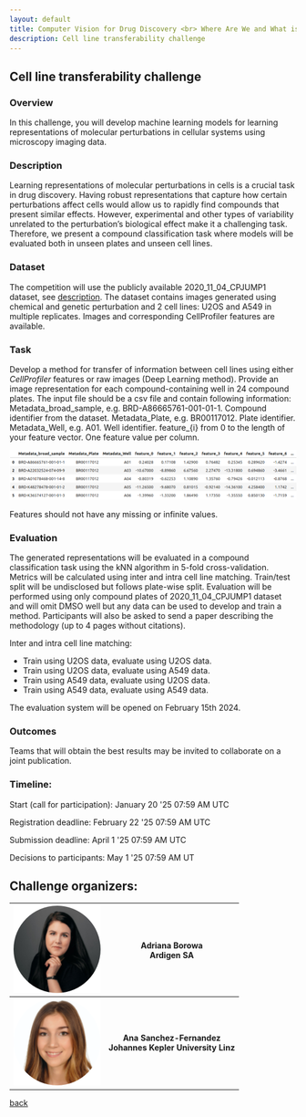 ```yaml
---
layout: default
title: Computer Vision for Drug Discovery <br> Where Are We and What is Beyond?
description: Cell line transferability challenge 
---
```


## Cell line transferability challenge 

### Overview

In this challenge, you will develop machine learning models for learning representations of molecular perturbations in cellular systems using microscopy imaging data.

### Description

Learning representations of molecular perturbations in cells is a crucial task in drug discovery. Having robust representations that capture how certain perturbations affect cells would allow us to rapidly find compounds that present similar effects. However, experimental and other types of variability unrelated to the perturbation’s biological effect make it a challenging task. Therefore, we present a compound classification task where models will be evaluated both in unseen plates and unseen cell lines. 

### Dataset

The competition will use the publicly available 2020_11_04_CPJUMP1 dataset, see [description](https://github.com/jump-cellpainting/2024_Chandrasekaran_NatureMethods). The dataset contains images generated using chemical and genetic perturbation and 2 cell lines: U2OS and A549 in multiple replicates. Images and corresponding CellProfiler features are available. 

### Task

Develop a method for transfer of information between cell lines using either *CellProfiler* features or raw images (Deep Learning method). Provide an image representation for each compound-containing well in 24 compound plates. The input file should be a csv file and contain following information:
Metadata_broad_sample, e.g. BRD-A86665761-001-01-1. Compound identifier from the dataset.
Metadata_Plate, e.g. BR00117012. Plate identifier.
Metadata_Well, e.g. A01. Well identifier.
feature_{i} from 0 to the length of your feature vector. One feature value per column.

![challenge_img1](./challenge_img1.png)

Features should not have any missing or infinite values. 

### Evaluation

The generated representations will be evaluated in a compound classification task using the kNN algorithm in 5-fold cross-validation. Metrics will be calculated using inter and intra cell line matching. Train/test split will be undisclosed but follows plate-wise split. Evaluation will be performed using only compound plates of 2020_11_04_CPJUMP1 dataset and will omit DMSO well but any data can be used to develop and train a method. Participants will also be asked to send a paper describing the methodology (up to 4 pages without citations).

Inter and intra cell line matching:
- Train using U2OS data, evaluate using U2OS data.
- Train using U2OS data, evaluate using A549 data.
- Train using A549 data, evaluate using U2OS data.
- Train using A549 data, evaluate using A549 data.

The evaluation system will be opened on February 15th 2024.

### Outcomes

Teams that will obtain the best results may be invited to collaborate on a joint publication. 

### Timeline:

Start (call for participation): January 20 '25 07:59 AM UTC

Registration deadline: February 22 '25 07:59 AM UTC

Submission deadline: April 1 '25 07:59 AM UTC

Decisions to participants: May 1 '25 07:59 AM UT

## Challenge organizers:

| ![Adriana Borowa](./Ada.png) | **Adriana Borowa** <br> **Ardigen SA** | 
|:-----------------:|:-----------------:|
| ![Ana Sanchez-Fernandez](./Ana.png) | **Ana Sanchez-Fernandez <br> Johannes Kepler University Linz** | 

[back](./)
